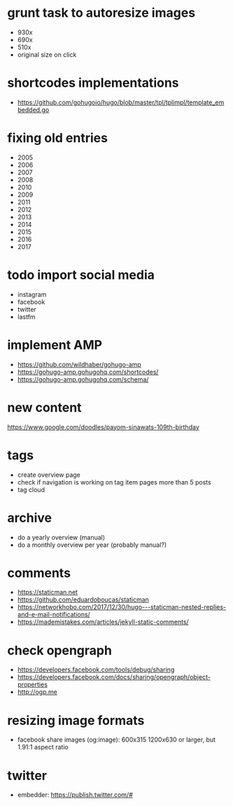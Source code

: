 # grunt task to autoresize images
- 930x
- 690x
- 510x
- original size on click

# shortcodes implementations
- https://github.com/gohugoio/hugo/blob/master/tpl/tplimpl/template_embedded.go

# fixing old entries
- 2005
- 2006
- 2007
- 2008
- 2010
- 2009
- 2011
- 2012
- 2013
- 2014
- 2015
- 2016
- 2017

# todo import social media
- instagram
- facebook
- twitter
- lastfm

# implement AMP
- https://github.com/wildhaber/gohugo-amp
- https://gohugo-amp.gohugohq.com/shortcodes/
- https://gohugo-amp.gohugohq.com/schema/

# new content
https://www.google.com/doodles/payom-sinawats-109th-birthday

# tags
- create overview page
- check if navigation is working on tag item pages more than 5 posts
- tag cloud

# archive
- do a yearly overview (manual)
- do a monthly overview per year (probably manual?)

# comments
- https://staticman.net
- https://github.com/eduardoboucas/staticman
- https://networkhobo.com/2017/12/30/hugo---staticman-nested-replies-and-e-mail-notifications/
- https://mademistakes.com/articles/jekyll-static-comments/

# check opengraph
- https://developers.facebook.com/tools/debug/sharing
- https://developers.facebook.com/docs/sharing/opengraph/object-properties
- http://ogp.me

# resizing image formats
- facebook share images (og:image): 600x315 1200x630 or larger, but 1.91:1 aspect ratio 

# twitter
- embedder: https://publish.twitter.com/#